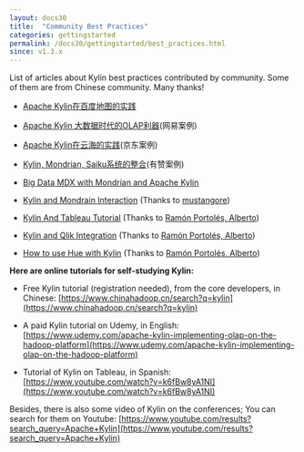 ```yaml
---
layout: docs30
title:  "Community Best Practices"
categories: gettingstarted
permalink: /docs30/gettingstarted/best_practices.html
since: v1.3.x
---
```


List of articles about Kylin best practices contributed by community. Some of them are from Chinese community. Many thanks!

* [Apache Kylin在百度地图的实践](http://www.infoq.com/cn/articles/practis-of-apache-kylin-in-baidu-map)

* [Apache Kylin 大数据时代的OLAP利器](http://www.bitstech.net/2016/01/04/kylin-olap/)(网易案例)

* [Apache Kylin在云海的实践](http://www.csdn.net/article/2015-11-27/2826343)(京东案例)

* [Kylin, Mondrian, Saiku系统的整合](http://tech.youzan.com/kylin-mondrian-saiku/)(有赞案例)

* [Big Data MDX with Mondrian and Apache Kylin](https://www.inovex.de/fileadmin/files/Vortraege/2015/big-data-mdx-with-mondrian-and-apache-kylin-sebastien-jelsch-pcm-11-2015.pdf)

* [Kylin and Mondrain Interaction](https://github.com/mustangore/kylin-mondrian-interaction) (Thanks to [mustangore](https://github.com/mustangore))

* [Kylin And Tableau Tutorial](https://github.com/albertoRamon/Kylin/tree/master/KylinWithTableau) (Thanks to [Ramón Portolés, Alberto](https://www.linkedin.com/in/alberto-ramon-portoles-a02b523b))

* [Kylin and Qlik Integration](https://github.com/albertoRamon/Kylin/tree/master/KylinWithQlik) (Thanks to [Ramón Portolés, Alberto](https://www.linkedin.com/in/alberto-ramon-portoles-a02b523b))

* [How to use Hue with Kylin](https://github.com/albertoRamon/Kylin/tree/master/KylinWithHue) (Thanks to [Ramón Portolés, Alberto](https://www.linkedin.com/in/alberto-ramon-portoles-a02b523b))


**Here are online tutorials for self-studying Kylin:**

- Free Kylin tutorial (registration needed), from the core developers, in Chinese:
[https://www.chinahadoop.cn/search?q=kylin](https://www.chinahadoop.cn/search?q=kylin)

- A paid Kylin tutorial on Udemy, in English:
[https://www.udemy.com/apache-kylin-implementing-olap-on-the-hadoop-platform](https://www.udemy.com/apache-kylin-implementing-olap-on-the-hadoop-platform)

- Tutorial of Kylin on Tableau, in Spanish: 
[https://www.youtube.com/watch?v=k6fBw8yA1NI](https://www.youtube.com/watch?v=k6fBw8yA1NI)

Besides, there is also some video of Kylin on the conferences; You can search for them on Youtube:
[https://www.youtube.com/results?search_query=Apache+Kylin](https://www.youtube.com/results?search_query=Apache+Kylin)
